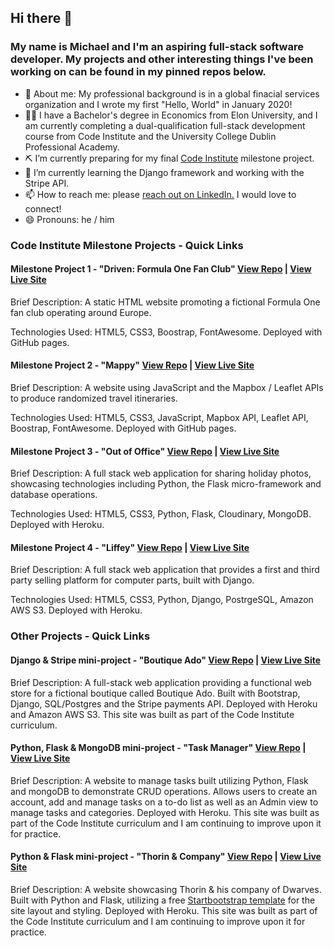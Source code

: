 ## Hi there 👋

### My name is Michael and I'm an aspiring full-stack software developer.  My projects and other interesting things I've been working on can be found in my pinned repos below.

- 💼 About me: My professional background is in a global finacial services organization and I wrote my first "Hello, World" in January 2020!
- :man_student:	I have a Bachelor's degree in Economics from Elon University, and I am currently completing a dual-qualification full-stack development course from Code Institute and the University College Dublin Professional Academy.
- ⛏️ I’m currently preparing for my final [Code Institute](https://codeinstitute.net/full-stack-software-development-diploma/) milestone project.
- 🌱 I’m currently learning the Django framework and working with the Stripe API.
- 📫 How to reach me: please [reach out on LinkedIn.](https://www.linkedin.com/in/michaelhesch/) I would love to connect!
- 😄 Pronouns: he / him

### Code Institute Milestone Projects - Quick Links

#### **Milestone Project 1 - "Driven: Formula One Fan Club"** [View Repo](https://github.com/michaelhesch/ci-ms-1) | [View Live Site](https://michaelhesch.github.io/ci-ms-1/)

Brief Description: A static HTML website promoting a fictional Formula One fan club operating around Europe.

Technologies Used: HTML5, CSS3, Boostrap, FontAwesome. Deployed with GitHub pages.

#### **Milestone Project 2 - "Mappy"** [View Repo](https://github.com/michaelhesch/ci-ms-2) | [View Live Site](https://michaelhesch.github.io/ci-ms-2/)

Brief Description: A website using JavaScript and the Mapbox / Leaflet APIs to produce randomized travel itineraries.

Technologies Used: HTML5, CSS3, JavaScript, Mapbox API, Leaflet API, Boostrap, FontAwesome.  Deployed with GitHub pages.

#### **Milestone Project 3 - "Out of Office"** [View Repo](https://github.com/michaelhesch/ci-ms-3) | [View Live Site](https://ci-ms-3-mh.herokuapp.com/)

Brief Description: A full stack web application for sharing holiday photos, showcasing technologies including Python, the Flask micro-framework and database operations.

Technologies Used: HTML5, CSS3, Python, Flask, Cloudinary, MongoDB. Deployed with Heroku.

#### **Milestone Project 4 - "Liffey"** [View Repo](https://github.com/michaelhesch/ci-ms-4) | [View Live Site](#)

Brief Description: A full stack web application that provides a first and third party selling platform for computer parts, built with Django.

Technologies Used: HTML5, CSS3, Python, Django, PostrgeSQL, Amazon AWS S3. Deployed with Heroku.

### Other Projects - Quick Links

#### **Django & Stripe mini-project - "Boutique Ado"** [View Repo](https://github.com/michaelhesch/boutique-ado) | [View Live Site](https://mh-boutique-ado.herokuapp.com/)

Brief Description: A full-stack web application providing a functional web store for a fictional boutique called Boutique Ado.  Built with Bootstrap, Django, SQL/Postgres and the Stripe payments API.  Deployed with Heroku and Amazon AWS S3.  This site was built as part of the Code Institute curriculum.

#### **Python, Flask & MongoDB mini-project - "Task Manager"** [View Repo](https://github.com/michaelhesch/task-manager) | [View Live Site](https://flask-task-manager-mh.herokuapp.com/)

Brief Description: A website to manage tasks built utilizing Python, Flask and mongoDB to demonstrate CRUD operations.  Allows users to create an account, add and manage tasks on a to-do list as well as an Admin view to manage tasks and categories.  Deployed with Heroku.
This site was built as part of the Code Institute curriculum and I am continuing to improve upon it for practice.

#### **Python & Flask mini-project - "Thorin & Company"** [View Repo](https://github.com/michaelhesch/thorin-flask-app) | [View Live Site](https://thorin-flask-app-mh.herokuapp.com/)

Brief Description: A website showcasing Thorin & his company of Dwarves.  Built with Python and Flask, utilizing a free [Startbootstrap template](https://startbootstrap.com/theme/clean-blog) for the site layout and styling.  Deployed with Heroku.
This site was built as part of the Code Institute curriculum and I am continuing to improve upon it for practice.

<!--
**michaelhesch/michaelhesch** is a ✨ _special_ ✨ repository because its `README.md` (this file) appears on your GitHub profile.

- ⚡ My portfolio page with more information on my work [can be found here.](#)

Here are some ideas to get you started:

- 🔭 I’m currently working on ...
- 🌱 I’m currently learning ...
- 👯 I’m looking to collaborate on ...
- 🤔 I’m looking for help with ...
- 💬 Ask me about ...
- 📫 How to reach me: ...
- 😄 Pronouns: ...
- ⚡ Fun fact: ...
-->
